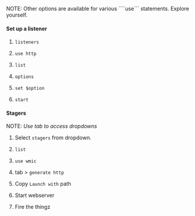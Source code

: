 NOTE: Other options are available for various ````use``` statements. Explore yourself.

#### Set up a listener ####

1. ```listeners```

2. ```use http```

3. ```list```

4. ```options```

5. ```set $option```

6. ```start```


#### Stagers ####

NOTE: *Use tab to access dropdowns*

1. Select ```stagers``` from dropdown.

2. ```list```

3. ```use wmic```

4. tab > ```generate http```

5. Copy ```Launch with``` path

6. Start webserver 

7. Fire the thingz
